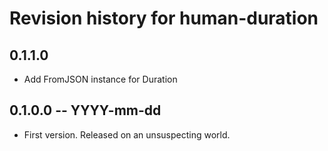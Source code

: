 # Revision history for human-duration

## 0.1.1.0

* Add FromJSON instance for Duration

## 0.1.0.0 -- YYYY-mm-dd

* First version. Released on an unsuspecting world.
